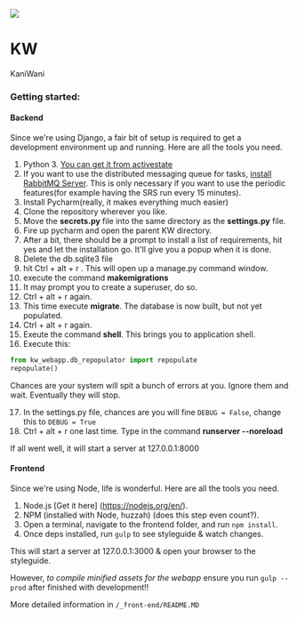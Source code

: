 ![](https://travis-ci.org/tadgh/KW.svg)


# KW
KaniWani

### Getting started:
#### Backend
Since we're using Django, a fair bit of setup is required to get a development environment up and running. Here are all the tools you need. 

1. Python 3. [You can get it from activestate](http://www.activestate.com/activepython/downloads)
2. If you want to use the distributed messaging queue for tasks, [install RabbitMQ Server](http://www.rabbitmq.com/download.html). This is only necessary if you want to use the periodic features(for example having the SRS run every 15 minutes).
3. Install Pycharm(really, it makes everything much easier)
4. Clone the repository wherever you like.
5. Move the **secrets.py** file into the same directory as the **settings.py** file. 
6. Fire up pycharm and open the parent KW directory. 
7. After a bit, there should be a prompt to install a list of requirements, hit yes and let the installation go. It'll give you a popup when it is done.
8. Delete the db.sqlite3 file 
9. hit Ctrl + alt + r . This will open up a manage.py command window. 
10. execute the command **makemigrations**
11. It may prompt you to create a superuser, do so.
12. Ctrl + alt + r again. 
13. This time execute **migrate**. The database is now built, but not yet populated. 
14. Ctrl + alt + r again. 
15. Exeute the command **shell**. This brings you to application shell.
16. Execute this:

```python
from kw_webapp.db_repopulator import repopulate
repopulate()
```
Chances are your system will spit a bunch of errors at you. Ignore them and wait. Eventually they will stop. 

17. In the settings.py file, chances are you will fine `DEBUG = False`, change this to `DEBUG = True`
18. Ctrl + alt + r one last time. Type in the command **runserver --noreload**

If all went well, it will start a server at 127.0.0.1:8000

#### Frontend
Since we're using Node, life is wonderful. Here are all the tools you need. 

1. Node.js [Get it here] (https://nodejs.org/en/).
2. NPM (installed with Node, huzzah) (does this step even count?).
3. Open a terminal, navigate to the frontend folder, and run `npm install`.
4. Once deps installed, run `gulp` to see styleguide & watch changes.

This will start a server at 127.0.0.1:3000 & open your browser to the styleguide.

However, *to compile minified assets for the webapp* ensure you run `gulp --prod` after finished with development!!

More detailed information in `/_front-end/README.MD`
